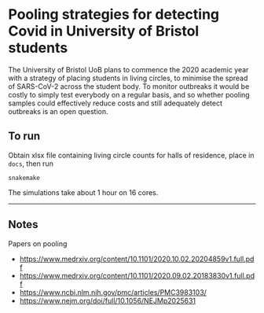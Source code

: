 # Pooling strategies for detecting Covid in University of Bristol students

The University of Bristol UoB plans to commence the 2020 academic year with a strategy of placing students in living circles, to minimise the spread of SARS-CoV-2 across the student body. To monitor outbreaks it would be costly to simply test everybody on a regular basis, and so whether pooling samples could effectively reduce costs and still adequately detect outbreaks is an open question.

## To run

Obtain xlsx file containing living circle counts for halls of residence, place in `docs`, then run

```
snakemake
```

The simulations take about 1 hour on 16 cores.



---

## Notes

Papers on pooling

- https://www.medrxiv.org/content/10.1101/2020.10.02.20204859v1.full.pdf
- https://www.medrxiv.org/content/10.1101/2020.09.02.20183830v1.full.pdf
- https://www.ncbi.nlm.nih.gov/pmc/articles/PMC3983103/
- https://www.nejm.org/doi/full/10.1056/NEJMp2025631


